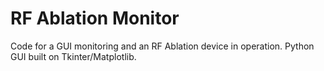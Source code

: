 # RF Ablation Monitor

Code for a GUI monitoring and an RF Ablation device in operation. Python GUI built on Tkinter/Matplotlib.
